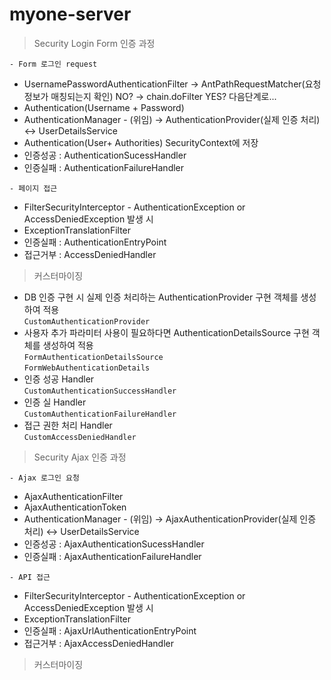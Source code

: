 # myone-server

> Security Login Form 인증 과정

`- Form 로그인 request`  
 - UsernamePasswordAuthenticationFilter -> AntPathRequestMatcher(요청 정보가 매칭되는지 확인) NO? -> chain.doFilter YES? 다음단계로... 
 - Authentication(Username + Password)
 - AuthenticationManager - (위임) -> AuthenticationProvider(실제 인증 처리) <-> UserDetailsService
 - Authentication(User+ Authorities) SecurityContext에 저장 
 - 인증성공 : AuthenticationSucessHandler
 - 인증실패 : AuthenticationFailureHandler

`- 페이지 접근`  
 - FilterSecurityInterceptor - AuthenticationException or AccessDeniedException 발생 시
 - ExceptionTranslationFilter
 - 인증실패 : AuthenticationEntryPoint
 - 접근거부 : AccessDeniedHandler

> 커스터마이징
 - DB 인증 구현 시 실제 인증 처리하는 AuthenticationProvider 구현 객체를 생성하여 적용  
 `CustomAuthenticationProvider`  
 - 사용자 추가 파라미터 사용이 필요하다면 AuthenticationDetailsSource 구현 객체를 생성하여 적용  
 `FormAuthenticationDetailsSource`  
 `FormWebAuthenticationDetails`  
 - 인증 성공 Handler  
 `CustomAuthenticationSuccessHandler`  
 - 인증 실 Handler  
 `CustomAuthenticationFailureHandler`  
 - 접근 권한 처리 Handler  
 `CustomAccessDeniedHandler`


>  Security Ajax 인증 과정  

`- Ajax 로그인 요청`  
 - AjaxAuthenticationFilter
 - AjaxAuthenticationToken
 - AuthenticationManager - (위임) -> AjaxAuthenticationProvider(실제 인증 처리) <-> UserDetailsService
 - 인증성공 : AjaxAuthenticationSucessHandler
 - 인증실패 : AjaxAuthenticationFailureHandler

`- API 접근`  
 - FilterSecurityInterceptor - AuthenticationException or AccessDeniedException 발생 시
 - ExceptionTranslationFilter
 - 인증실패 : AjaxUrlAuthenticationEntryPoint
 - 접근거부 : AjaxAccessDeniedHandler

> 커스터마이징
